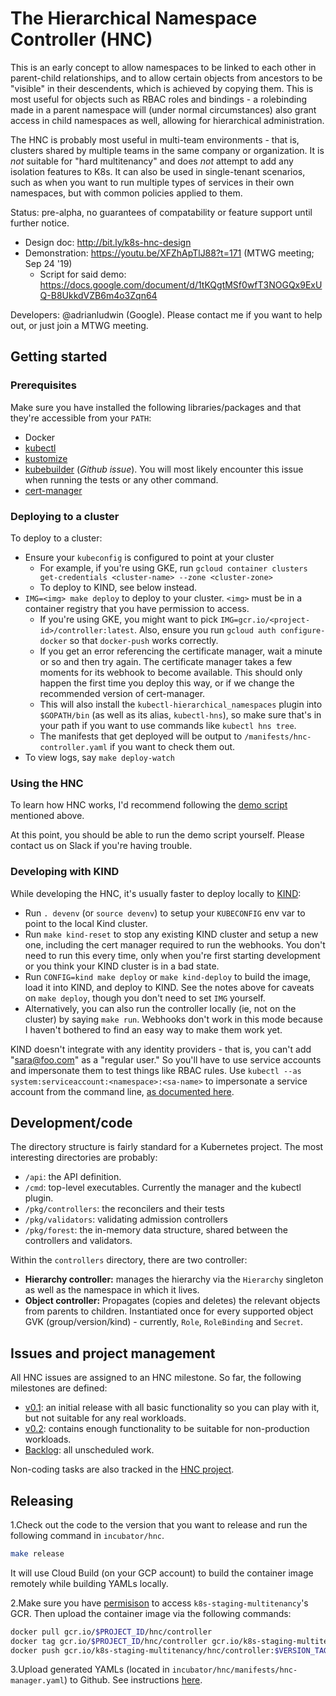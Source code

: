 # The Hierarchical Namespace Controller (HNC)

This is an early concept to allow namespaces to be linked to each other in
parent-child relationships, and to allow certain objects from ancestors to be
"visible" in their descendents, which is achieved by copying them. This is most
useful for objects such as RBAC roles and bindings - a rolebinding made in a
parent namespace will (under normal circumstances) also grant access in child
namespaces as well, allowing for hierarchical administration.

The HNC is probably most useful in multi-team environments - that is, clusters
shared by multiple teams in the same company or organization. It is _not_
suitable for "hard multitenancy" and does _not_ attempt to add any isolation
features to K8s. It can also be used in single-tenant scenarios, such as when
you want to run multiple types of services in their own namespaces, but with
common policies applied to them.

Status: pre-alpha, no guarantees of compatability or feature support until
further notice.

* Design doc: http://bit.ly/k8s-hnc-design
* Demonstration: https://youtu.be/XFZhApTlJ88?t=171 (MTWG meeting; Sep 24 '19)
  * Script for said demo: https://docs.google.com/document/d/1tKQgtMSf0wfT3NOGQx9ExUQ-B8UkkdVZB6m4o3Zqn64

Developers: @adrianludwin (Google). Please contact me if you want to help out,
or just join a MTWG meeting.

## Getting started

### Prerequisites

Make sure you have installed the following libraries/packages and that they're
accessible from your `PATH`:
  - Docker
  - [kubectl](https://kubernetes.io/docs/tasks/tools/install-kubectl/)
  - [kustomize](https://github.com/kubernetes-sigs/kustomize/blob/master/docs/INSTALL.md)
  - [kubebuilder](https://github.com/kubernetes-sigs/controller-runtime/issues/90#issuecomment-494878527) (_Github issue_). You will most likely encounter this issue when running the tests or any other command.
  - [cert-manager](https://github.com/jetstack/cert-manager)

### Deploying to a cluster

To deploy to a cluster:
  - Ensure your `kubeconfig` is configured to point at your cluster
    - For example, if you're using GKE, run `gcloud container clusters
      get-credentials <cluster-name> --zone <cluster-zone>`
    - To deploy to KIND, see below instead.
  - `IMG=<img> make deploy` to deploy to your cluster. `<img>` must be in a
    container registry that you have permission to access.
    - If you're using GKE, you might want to pick
      `IMG=gcr.io/<project-id>/controller:latest`. Also, ensure you run `gcloud
      auth configure-docker` so that `docker-push` works correctly.
    - If you get an error referencing the certificate manager, wait a minute or
      so and then try again. The certificate manager takes a few moments for its
      webhook to become available. This should only happen the first time you
      deploy this way, or if we change the recommended version of cert-manager.
    - This will also install the `kubectl-hierarchical_namespaces` plugin into
      `$GOPATH/bin` (as well as its alias, `kubectl-hns`), so make sure that's
      in your path if you want to use commands like `kubectl hns tree`.
    - The manifests that get deployed will be output to
      `/manifests/hnc-controller.yaml` if you want to check them out.
  - To view logs, say `make deploy-watch`

### Using the HNC

To learn how HNC works, I'd recommend following the [demo
script](https://docs.google.com/document/d/1tKQgtMSf0wfT3NOGQx9ExUQ-B8UkkdVZB6m4o3Zqn64)
mentioned above.

At this point, you should be able to run the demo script yourself. Please
contact us on Slack if you're having trouble.

### Developing with KIND

While developing the HNC, it's usually faster to deploy locally to
[KIND](https://kind.sigs.k8s.io):

* Run `. devenv` (or `source devenv`) to setup your `KUBECONFIG` env var to
  point to the local Kind cluster.
* Run `make kind-reset` to stop any existing KIND cluster and setup a new one,
  including the cert manager required to run the webhooks. You don't need to run
  this every time, only when you're first starting development or you think your
  KIND cluster is in a bad state.
* Run `CONFIG=kind make deploy` or `make kind-deploy` to build the image, load
  it into KIND, and deploy to KIND. See the notes above for caveats on `make
  deploy`, though you don't need to set `IMG` yourself.
* Alternatively, you can also run the controller locally (ie, not on the
  cluster) by saying `make run`. Webhooks don't work in this mode because I
  haven't bothered to find an easy way to make them work yet.


KIND doesn't integrate with any identity providers - that is, you can't add
"sara@foo.com" as a "regular user." So you'll have to use service accounts and
impersonate them to test things like RBAC rules. Use `kubectl --as
system:serviceaccount:<namespace>:<sa-name>` to impersonate a service account
from the command line, [as documented
here](https://kubernetes.io/docs/reference/access-authn-authz/rbac/#referring-to-subjects).

## Development/code

The directory structure is fairly standard for a Kubernetes project. The most
interesting directories are probably:

* `/api`: the API definition.
* `/cmd`: top-level executables. Currently the manager and the kubectl plugin.
* `/pkg/controllers`: the reconcilers and their tests
* `/pkg/validators`: validating admission controllers
* `/pkg/forest`: the in-memory data structure, shared between the controllers
  and validators.

Within the `controllers` directory, there are two controller:

* **Hierarchy controller:** manages the hierarchy via the `Hierarchy` singleton
  as well as the namespace in which it lives.
* **Object controller:** Propagates (copies and deletes) the relevant objects
  from parents to children. Instantiated once for every supported object GVK
  (group/version/kind) - currently, `Role`, `RoleBinding` and `Secret`.

## Issues and project management

All HNC issues are assigned to an HNC milestone. So far, the following
milestones are defined:

* [v0.1](https://github.com/kubernetes-sigs/multi-tenancy/milestone/7): an
  initial release with all basic functionality so you can play with it, but not
  suitable for any real workloads.
* [v0.2](https://github.com/kubernetes-sigs/multi-tenancy/milestone/8): contains
  enough functionality to be suitable for non-production workloads.
* [Backlog](https://github.com/kubernetes-sigs/multi-tenancy/milestone/9): all
  unscheduled work.

Non-coding tasks are also tracked in the [HNC
project](https://github.com/kubernetes-sigs/multi-tenancy/projects/4).

## Releasing

[comment]: # (TODO: pull the code directly from Github)
1.Check out the code to the version that you want to release and run the 
following command in `incubator/hnc`.
```bash
make release
```
It will use Cloud Build (on your GCP account)
to build the container image remotely while building YAMLs locally.

2.Make sure you have [permisison]((https://github.com/kubernetes/k8s.io/blob/master/groups/groups.yaml#L566)) to access `k8s-staging-multitenancy`'s GCR.
Then upload the container image via the following commands:
```bash
docker pull gcr.io/$PROJECT_ID/hnc/controller
docker tag gcr.io/$PROJECT_ID/hnc/controller gcr.io/k8s-staging-multitenancy/hnc/controller:$VERSION_TAG
docker push gcr.io/k8s-staging-multitenancy/hnc/controller:$VERSION_TAG
```

3.Upload generated YAMLs (located in `incubator/hnc/manifests/hnc-manager.yaml`) 
to Github. See instructions [here](https://help.github.com/en/github/administering-a-repository/creating-releases).
